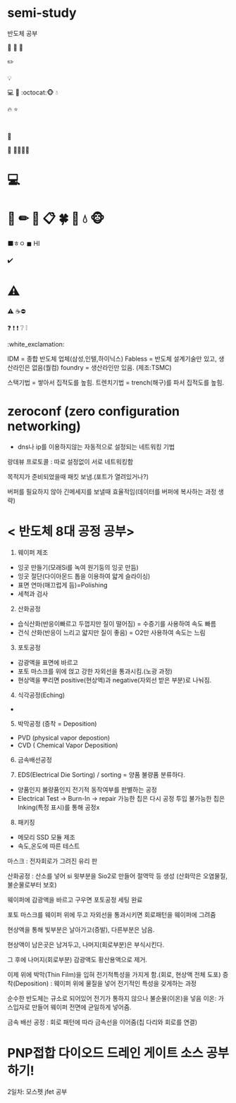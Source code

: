 # semi-study


반도체 공부

:memo:
:wrench:
:book:

:pencil2:

:bulb:

:computer:
:crescent_moon:
:octocat::monkey_face:
:droplet:

:fire:
:star:
# 

📝

🔴
🔵💙💚🔋
# 💻

# 📁 ✏ 📌 📋 🍀 🌼  💧 🐵 
⬛ㅎㅇ
◼ HI

✔️
# ⚠
⚠
☕️⛔

❓ ❗
❗
❔
❕


:white_exclamation:

IDM = 종합 반도체 업체(삼성,인텔,하이닉스)
Fabless = 반도체 설계기술만 있고, 생산라인은 없음(퀄컴)
foundry = 생산라인만 있음. (제조:TSMC)

스택기법 = 쌓아서 집적도를 높힘.
트렌치기법 = trench(해구)를 파서 집적도를 높힘.

# zeroconf (zero configuration networking)
- dns나 ip를 이용하지않는 자동적으로 설정되는 네트워킹 기법

랑데뷰 프로토콜 : 따로 설정없이 서로 네트워킹함

목적지가 준비되었을때 패킷 보냄.(포트가 열려있거나?)

버퍼를 필요하지 않아 긴메세지를 보낼때 효율적임(데이터를 버퍼에 복사하는 과정 생략)


# < 반도체 8대 공정 공부> 

1. 웨이퍼 제조
 - 잉곳 만들기(모래Si를 녹여 원기둥의 잉곳 만듬)
 - 잉곳 절단(다이아몬드 톱을 이용하여 얇게 슬라이싱)
 - 표면 연마(매끄럽게 듬)=Polishing
 - 세척과 검사
2. 산화공정
 - 습식산화(반응이빠르고 두껍지만 질이 떨어짐) =  수증기를 사용하여 속도 빠름
 - 건식 산화(반응이 느리고 얇지만 질이 좋음) = O2만 사용하여 속도는 느림
3. 포토공정
 - 감광액을 표면에 바르고
 -  포토 마스크를 위에 얹고 강한 자외선을 통과시킴.(노광 과정)
 - 현상액을 뿌리면 positive(현상액)과 negative(자외선 받은 부분)로 나눠짐.
4. 식각공정(Eching)
- 

5. 박막공정 (증착 = Deposition) 
 - PVD (physical vapor depostion)
 - CVD ( Chemical Vapor Deposition)

6. 금속배선공정
 

7. EDS(Electrical Die Sorting) / sorting = 양품 불량품 분류하다.
- 양품인지 불량품인지 전기적 동작여부를 판별하는 공정
- Electrical Test -> Burn-In -> repair 가능한 칩은 다시 공정 투입
                                                         불가능한 칩은 Inking(특정 표시)를 통해 공정x
8. 패키징
- 메모리 SSD 모듈 제조
- 속도,온도에 따른 테스트


마스크 : 전자회로가 그려진 유리 판 


산화공정 : 산소를 넣어 si 윗부분을 Sio2로 만들어 절역막 등 생성
(산화막은 오염물질, 불순물로부터 보호)

웨이퍼에  감광액을 바르고 구우면 포토공정 세팅 완료

포토 마스크를 웨이퍼 위에 두고 자외선을 통과시키면 회로패턴을 웨이퍼에 그려줌

현상액을 통해 빛부분은 날아가고(증발), 다른부분은 남음.

현상액이 남은곳은 남겨두고, 나머지(회로부분)은 부식시킨다. 

그 후에 나머지(회로부분) 감광액도 황산용액으로 제거.

이제 위에 박막(Thin Film)을 입혀 전기적특성을 가지게 함.(회로, 현상액 전체 도포)
증착(Deposition) : 웨이퍼 위에 물질을 넣어 전기적인 특성을 갖게하는 과정

순수한 반도체는 규소로 되어있어 전기가 통하지 않으나 불순물(이온)을 넣음
이온: 가스입자로 만들어 웨이퍼 전면에 균일하게 넣어줌. 

금속 배선 공정 : 회로 패턴에 따라 금속선을 이어줌(칩 다리와 회로를 연결)


# PNP접합 다이오드 드레인 게이트 소스 공부하기!

2일차: 모스펫 jfet 공부
